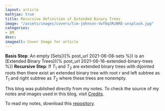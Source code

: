 ```yaml
---
layout: article
mathjax: true
title: Recursive Definition of Extended Binary Trees
image: "/assets/images/covers/tim-johnson-Vwf8q3RzBRE-unsplash.jpg"
categories:
- DM
desc:   
imagealt: Cover Image for article
---
```


**Basis Step**: An empty [Sets]({% post_url 2021-06-08-sets %}) is an [Extended Binary Trees]({% post_url 2021-06-16-extended-binary-trees %})
**Recursive Step**: If $T_1$ and $T_2$ are extended binary trees with dijointed roots then there exist an extended binary tree with root $r$ and left subtree as $T_1$ and right subtree as $T_2$ where these trees are nonempty.

























































































































































































































































































































































































































This blog was published directly from my notes.
To check the source of my notes and images used in this blog, visit <a href="/credits.html" target="_blank">Credits</a>.

To read my notes, download this <a href="https://github.com/bovem/CS" target="blank">repository</a>.